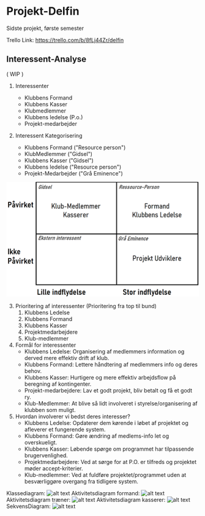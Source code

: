 # Projekt-Delfin
Sidste projekt, første semester

Trello Link: https://trello.com/b/8fLj44Zr/delfin

## Interessent-Analyse

( WIP )

1. Interessenter
    - Klubbens Formand
    - Klubbens Kasser
    - Klubmedlemmer
    - Klubbens ledelse (P.o.) 
    - Projekt-medarbejder

2. Interessent Kategorisering
    - Klubbens Formand ("Resource person")
    - KlubMedlemmer ("Gidsel")
    - Klubbens Kasser ("Gidsel")
    - Klubbens ledelse ("Resource person")
    - Projekt-Medarbejder ("Grå Eminence") 

![alt text](https://github.com/CodeClod/Projekt-Delfin/blob/Delfin_Safe/Files/Interessent%20Analyse.png?raw=true)

3. Prioritering af interessenter (Prioritering fra top til bund)
    1. Klubbens Ledelse
    2. Klubbens Formand
    3. Klubbens Kasser
    4. Projektmedarbejdere
    5. Klub-medlemmer
4. Formål for interessenter
    - Klubbens Ledelse: Organisering af medlemmers information og derved mere effektiv drift af klub.
    - Klubbens Formand: Lettere håndtering af medlemmers info og deres behov.
    - Klubbens Kasser: Hurtigere og mere effektiv arbejdsflow på beregning af kontingenter.
    - Projekt-medarbejdere: Lav et godt projekt, bliv betalt og få et godt ry.
    - Klub-Medlemmer: At blive så lidt involveret i styrelse/organisering af klubben som muligt.
5. Hvordan involverer vi bedst deres interesser?
    - Klubbens Ledelse: Opdaterer dem kørende i løbet af projektet og afleverer et fungerende system.
    - Klubbens Formand: Gøre ændring af medlems-info let og overskueligt.
    - Klubbens Kasser: Løbende spørge om programmet har tilpassende brugervenlighed.
    - Projektmedarbejdere: Ved at sørge for at P.O. er tilfreds og projektet møder accept-kriterier.
    - Klub-medlemmer: Ved at fuldføre projektet/programmet uden at besværliggøre overgang fra tidligere system.

Klassediagram:
![alt text](https://cdn.discordapp.com/attachments/973107678823993346/979112490690576445/Delfin_1.jpg)
Aktivitetsdiagram formand:
![alt text](https://cdn.discordapp.com/attachments/973107678823993346/979356355108405278/Delfin-Activity_Formand.drawio.png)
Aktivitetsdiagram træner:
![alt text](https://cdn.discordapp.com/attachments/973107678823993346/979356524973543464/Delfin-Activity_Trner.drawio_1.png)
Aktivitetsdiagram kasserer:
![alt text](https://media.discordapp.net/attachments/973107678823993346/979356436792483890/Delfin-Activity_Kasserer.drawio_1.png)
SekvensDiagram:
![alt text](https://cdn.discordapp.com/attachments/973107678823993346/979390469509361704/unknown.png)




